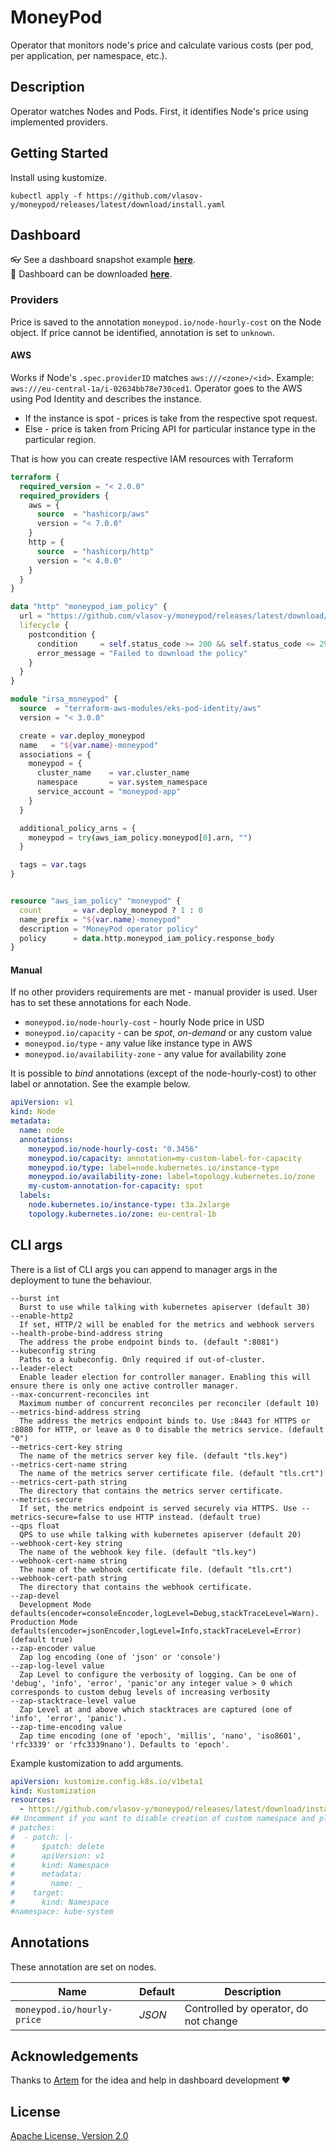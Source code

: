 # MoneyPod

Operator that monitors node's price and calculate various costs (per pod, per application, per namespace, etc.).

## Description

Operator watches Nodes and Pods. First, it identifies Node's price using implemented providers.

## Getting Started

Install using kustomize.

```shell
kubectl apply -f https://github.com/vlasov-y/moneypod/releases/latest/download/install.yaml
```

## Dashboard

:eyeglasses: See a dashboard snapshot example [**here**](https://snapshots.raintank.io/dashboard/snapshot/9foBa22o0IYpz2tiTPLfj8OISLu4w2Ja).  
:arrow_down_small: Dashboard can be downloaded [**here**](src/config/manager/prometheus/dashboard.json).

### Providers

Price is saved to the annotation `moneypod.io/node-hourly-cost` on the Node object.
If price cannot be identified, annotation is set to `unknown`.

#### AWS

Works if Node's `.spec.providerID` matches `aws:///<zone>/<id>`. Example: `aws:///eu-central-1a/i-02634bb78e730ced1`.
Operator goes to the AWS using Pod Identity and describes the instance.

- If the instance is spot - prices is take from the respective spot request.
- Else - price is taken from Pricing API for particular instance type in the particular region.

That is how you can create respective IAM resources with Terraform

```terraform
terraform {
  required_version = "< 2.0.0"
  required_providers {
    aws = {
      source  = "hashicorp/aws"
      version = "< 7.0.0"
    }
    http = {
      source  = "hashicorp/http"
      version = "< 4.0.0"
    }
  }
}

data "http" "moneypod_iam_policy" {
  url = "https://github.com/vlasov-y/moneypod/releases/latest/download/aws-iam-policy.json"
  lifecycle {
    postcondition {
      condition     = self.status_code >= 200 && self.status_code <= 299 && can(jsondecode(self.response_body))
      error_message = "Failed to download the policy"
    }
  }
}

module "irsa_moneypod" {
  source  = "terraform-aws-modules/eks-pod-identity/aws"
  version = "< 3.0.0"

  create = var.deploy_moneypod
  name   = "${var.name}-moneypod"
  associations = {
    moneypod = {
      cluster_name    = var.cluster_name
      namespace       = var.system_namespace
      service_account = "moneypod-app"
    }
  }

  additional_policy_arns = {
    moneypod = try(aws_iam_policy.moneypod[0].arn, "")
  }

  tags = var.tags
}


resource "aws_iam_policy" "moneypod" {
  count       = var.deploy_moneypod ? 1 : 0
  name_prefix = "${var.name}-moneypod"
  description = "MoneyPod operator policy"
  policy      = data.http.moneypod_iam_policy.response_body
}
```

#### Manual

If no other providers requirements are met - manual provider is used.
User has to set these annotations for each Node.

- `moneypod.io/node-hourly-cost` - hourly Node price in USD
- `moneypod.io/capacity` - can be *spot*, *on-demand* or any custom value
- `moneypod.io/type` - any value like instance type in AWS
- `moneypod.io/availability-zone` - any value for availability zone

It is possible to *bind* annotations (except of the node-hourly-cost) to other label or annotation. See the example below.

```yaml
apiVersion: v1
kind: Node
metadata:
  name: node
  annotations:
    moneypod.io/node-hourly-cost: "0.3456"
    moneypod.io/capacity: annotation=my-custom-label-for-capacity
    moneypod.io/type: label=node.kubernetes.io/instance-type
    moneypod.io/availability-zone: label=topology.kubernetes.io/zone
    my-custom-annotation-for-capacity: spot
  labels:
    node.kubernetes.io/instance-type: t3a.2xlarge
    topology.kubernetes.io/zone: eu-central-1b
```

## CLI args

There is a list of CLI args you can append to manager args in the deployment to tune the behaviour.

```shell
--burst int
  Burst to use while talking with kubernetes apiserver (default 30)
--enable-http2
  If set, HTTP/2 will be enabled for the metrics and webhook servers
--health-probe-bind-address string
  The address the probe endpoint binds to. (default ":8081")
--kubeconfig string
  Paths to a kubeconfig. Only required if out-of-cluster.
--leader-elect
  Enable leader election for controller manager. Enabling this will ensure there is only one active controller manager.
--max-concurrent-reconciles int
  Maximum number of concurrent reconciles per reconciler (default 10)
--metrics-bind-address string
  The address the metrics endpoint binds to. Use :8443 for HTTPS or :8080 for HTTP, or leave as 0 to disable the metrics service. (default "0")
--metrics-cert-key string
  The name of the metrics server key file. (default "tls.key")
--metrics-cert-name string
  The name of the metrics server certificate file. (default "tls.crt")
--metrics-cert-path string
  The directory that contains the metrics server certificate.
--metrics-secure
  If set, the metrics endpoint is served securely via HTTPS. Use --metrics-secure=false to use HTTP instead. (default true)
--qps float
  QPS to use while talking with kubernetes apiserver (default 20)
--webhook-cert-key string
  The name of the webhook key file. (default "tls.key")
--webhook-cert-name string
  The name of the webhook certificate file. (default "tls.crt")
--webhook-cert-path string
  The directory that contains the webhook certificate.
--zap-devel
  Development Mode defaults(encoder=consoleEncoder,logLevel=Debug,stackTraceLevel=Warn). Production Mode defaults(encoder=jsonEncoder,logLevel=Info,stackTraceLevel=Error) (default true)
--zap-encoder value
  Zap log encoding (one of 'json' or 'console')
--zap-log-level value
  Zap Level to configure the verbosity of logging. Can be one of 'debug', 'info', 'error', 'panic'or any integer value > 0 which corresponds to custom debug levels of increasing verbosity
--zap-stacktrace-level value
  Zap Level at and above which stacktraces are captured (one of 'info', 'error', 'panic').
--zap-time-encoding value
  Zap time encoding (one of 'epoch', 'millis', 'nano', 'iso8601', 'rfc3339' or 'rfc3339nano'). Defaults to 'epoch'.
```

Example kustomization to add arguments.

```yaml
apiVersion: kustomize.config.k8s.io/v1beta1
kind: Kustomization
resources:
  - https://github.com/vlasov-y/moneypod/releases/latest/download/install.yaml
## Uncomment if you want to disable creation of custom namespace and plan to use system one instead
# patches:
#  - patch: |-
#      $patch: delete
#      apiVersion: v1
#      kind: Namespace
#      metadata:
#        name: _
#    target:
#      kind: Namespace
#namespace: kube-system

```

## Annotations

These annotation are set on nodes.

| Name                       | Default | Description                           |
| -------------------------- | ------- | ------------------------------------- |
| `moneypod.io/hourly-price` | *JSON*  | Controlled by operator, do not change |

## Acknowledgements

Thanks to [Artem](https://github.com/aryanesj) for the idea and help in dashboard development ❤️

## License

[Apache License, Version 2.0](LICENSE)
